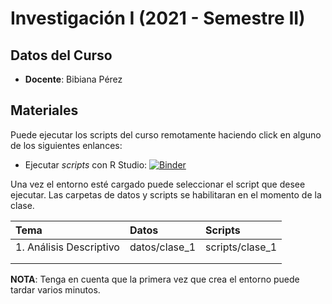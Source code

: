 # Investigación I (2021 - Semestre II)

## Datos del Curso

* **Docente**: Bibiana Pérez

## Materiales

Puede ejecutar los scripts del curso remotamente haciendo click en alguno de los siguientes enlances:

* Ejecutar *scripts* con R Studio: [![Binder](https://mybinder.org/badge_logo.svg)](https://mybinder.org/v2/gh/amarbi/investigacion_I/main?urlpath=rstudio)

Una vez el entorno esté cargado puede seleccionar el script que desee ejecutar. Las carpetas de datos y scripts se habilitaran en el momento de la clase.

|**Tema** |**Datos**|**Scripts**|
|:--- |:--- |:--- |
|1. Análisis Descriptivo| datos/clase_1 |scripts/clase_1|
||||
| | | |


 **NOTA**:
  Tenga en cuenta que la primera vez que crea el entorno puede tardar varios minutos. 

